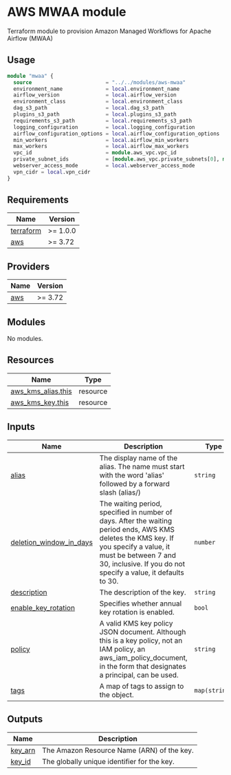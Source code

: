 # AWS MWAA module

Terraform module to provision Amazon Managed Workflows for Apache Airflow (MWAA)

## Usage

```terraform
module "mwaa" {
  source                        = "../../modules/aws-mwaa"
  environment_name              = local.environment_name
  airflow_version               = local.airflow_version
  environment_class             = local.environment_class
  dag_s3_path                   = local.dag_s3_path
  plugins_s3_path               = local.plugins_s3_path
  requirements_s3_path          = local.requirements_s3_path
  logging_configuration         = local.logging_configuration
  airflow_configuration_options = local.airflow_configuration_options
  min_workers                   = local.airflow_min_workers
  max_workers                   = local.airflow_max_workers
  vpc_id                        = module.aws_vpc.vpc_id
  private_subnet_ids            = [module.aws_vpc.private_subnets[0], module.aws_vpc.private_subnets[1]]
  webserver_access_mode         = local.webserver_access_mode
  vpn_cidr = local.vpn_cidr
}
```

<!-- BEGINNING OF PRE-COMMIT-TERRAFORM DOCS HOOK -->
## Requirements

| Name | Version |
|------|---------|
| <a name="requirement_terraform"></a> [terraform](#requirement\_terraform) | >= 1.0.0 |
| <a name="requirement_aws"></a> [aws](#requirement\_aws) | >= 3.72 |

## Providers

| Name | Version |
|------|---------|
| <a name="provider_aws"></a> [aws](#provider\_aws) | >= 3.72 |

## Modules

No modules.

## Resources

| Name | Type |
|------|------|
| [aws_kms_alias.this](https://registry.terraform.io/providers/hashicorp/aws/latest/docs/resources/kms_alias) | resource |
| [aws_kms_key.this](https://registry.terraform.io/providers/hashicorp/aws/latest/docs/resources/kms_key) | resource |

## Inputs

| Name | Description | Type | Default | Required |
|------|-------------|------|---------|:--------:|
| <a name="input_alias"></a> [alias](#input\_alias) | The display name of the alias. The name must start with the word 'alias' followed by a forward slash (alias/) | `string` | n/a | yes |
| <a name="input_deletion_window_in_days"></a> [deletion\_window\_in\_days](#input\_deletion\_window\_in\_days) | The waiting period, specified in number of days. After the waiting period ends, AWS KMS deletes the KMS key. If you specify a value, it must be between 7 and 30, inclusive. If you do not specify a value, it defaults to 30. | `number` | `30` | no |
| <a name="input_description"></a> [description](#input\_description) | The description of the key. | `string` | n/a | yes |
| <a name="input_enable_key_rotation"></a> [enable\_key\_rotation](#input\_enable\_key\_rotation) | Specifies whether annual key rotation is enabled. | `bool` | `true` | no |
| <a name="input_policy"></a> [policy](#input\_policy) | A valid KMS key policy JSON document. Although this is a key policy, not an IAM policy, an aws\_iam\_policy\_document, in the form that designates a principal, can be used. | `string` | n/a | yes |
| <a name="input_tags"></a> [tags](#input\_tags) | A map of tags to assign to the object. | `map(string)` | n/a | yes |

## Outputs

| Name | Description |
|------|-------------|
| <a name="output_key_arn"></a> [key\_arn](#output\_key\_arn) | The Amazon Resource Name (ARN) of the key. |
| <a name="output_key_id"></a> [key\_id](#output\_key\_id) | The globally unique identifier for the key. |
<!-- END OF PRE-COMMIT-TERRAFORM DOCS HOOK -->
